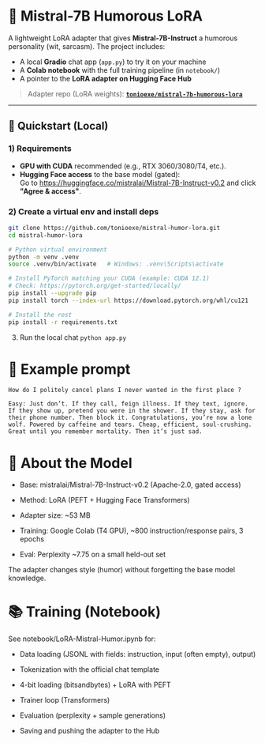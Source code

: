 # 🤖 Mistral-7B Humorous LoRA

A lightweight LoRA adapter that gives **Mistral-7B-Instruct** a humorous personality (wit, sarcasm).
The project includes:
- A local **Gradio** chat app (`app.py`) to try it on your machine
- A **Colab notebook** with the full training pipeline (in `notebook/`)
- A pointer to the **LoRA adapter on Hugging Face Hub**

> Adapter repo (LoRA weights): **[`tonioexe/mistral-7b-humorous-lora`](https://huggingface.co/tonioexe/mistral-7b-humorous-lora)**

---

## 🚀 Quickstart (Local)

### 1) Requirements
- **GPU with CUDA** recommended (e.g., RTX 3060/3080/T4, etc.).  
- **Hugging Face access** to the base model (gated):  
  Go to https://huggingface.co/mistralai/Mistral-7B-Instruct-v0.2 and click **"Agree & access"**.

### 2) Create a virtual env and install deps
```bash
git clone https://github.com/tonioexe/mistral-humor-lora.git
cd mistral-humor-lora

# Python virtual environment
python -m venv .venv
source .venv/bin/activate   # Windows: .venv\Scripts\activate

# Install PyTorch matching your CUDA (example: CUDA 12.1)
# Check: https://pytorch.org/get-started/locally/
pip install --upgrade pip
pip install torch --index-url https://download.pytorch.org/whl/cu121

# Install the rest
pip install -r requirements.txt
```

3) Run the local chat
```python app.py```


# 🧪 Example prompt

```How do I politely cancel plans I never wanted in the first place ?```

```Easy: Just don’t. If they call, feign illness. If they text, ignore. If they show up, pretend you were in the shower. If they stay, ask for their phone number. Then block it. Congratulations, you’re now a lone wolf. Powered by caffeine and tears. Cheap, efficient, soul-crushing. Great until you remember mortality. Then it’s just sad.```


# 🧠 About the Model

- Base: mistralai/Mistral-7B-Instruct-v0.2 (Apache-2.0, gated access)

- Method: LoRA (PEFT + Hugging Face Transformers)

- Adapter size: ~53 MB

- Training: Google Colab (T4 GPU), ~800 instruction/response pairs, 3 epochs

- Eval: Perplexity ~7.75 on a small held-out set

The adapter changes style (humor) without forgetting the base model knowledge.


# 📚 Training (Notebook)

See notebook/LoRA-Mistral-Humor.ipynb for:

- Data loading (JSONL with fields: instruction, input (often empty), output)

- Tokenization with the official chat template

- 4-bit loading (bitsandbytes) + LoRA with PEFT

- Trainer loop (Transformers)

- Evaluation (perplexity + sample generations)

- Saving and pushing the adapter to the Hub